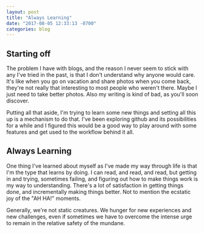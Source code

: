 ```yaml
---
layout: post
title: "Always Learning"
date: "2017-08-05 12:33:13 -0700"
categories: blog
---
```


## Starting off

The problem I have with blogs, and the reason I never seem to stick with any I've tried in the past, is that I don't understand why anyone would care.  It's like when you go on vacation and share photos when you come back, they're not really that interesting to most people who weren't there. Maybe I just need to take better photos. Also my writing is kind of bad, as you'll soon discover.  

Putting all that aside, I'm trying to learn some new things and setting all this up is a mechanism to do that.  I've been exploring github and its possibilities for a while and I figured this would be a good way to play around with some features and get used to the workflow behind it all.

## Always Learning

One thing I've learned about myself as I've made my way through life is that I'm the type that learns by doing.  I can read, and read, and read, but getting in and trying, sometimes failing, and figuring out how to make things work is my way to understanding. There's a lot of satisfaction in getting things done, and incrementally making things better.  Not to mention the ecstatic joy of the "AH HA!" moments.

Generally, we're not static creatures. We hunger for new experiences and new challenges, even if sometimes we have to overcome the intense urge to remain in the relative safety of the mundane.
